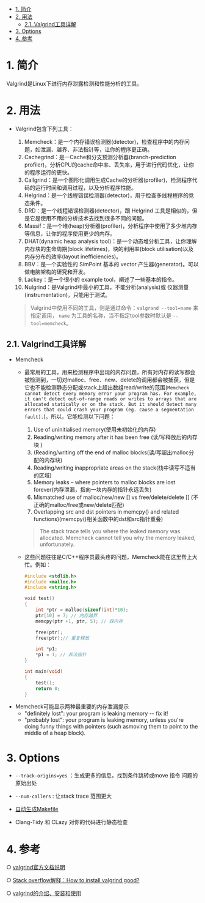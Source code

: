 <!--
 * @Author: JohnJeep
 * @Date: 2021-01-05 22:07:57
 * @LastEditTime: 2021-04-06 10:00:29
 * @LastEditors: Please set LastEditors
 * @Description: 一步一步地剖析Valgrind工具的使用
-->
<!-- TOC -->

- [1. 简介](#1-简介)
- [2. 用法](#2-用法)
  - [2.1. Valgrind工具详解](#21-valgrind工具详解)
- [3. Options](#3-options)
- [4. 参考](#4-参考)

<!-- /TOC -->
# 1. 简介
Valgrind是Linux下进行内存泄露检测和性能分析的工具。


# 2. 用法
- Valgrind包含下列工具：
  1. Memcheck：是一个内存错误检测器(detector)，检查程序中的内存问题，如泄漏、越界、非法指针等，让你的程序更正确。
  2. Cachegrind：是一Cache和分支预测分析器(branch-prediction profiler)，分析CPU的cache命中率、丢失率，用于进行代码优化，让你的程序运行的更快。
  3. Callgrind：是一个图形化调用生成Cache的分析器(profiler)，检测程序代码的运行时间和调用过程，以及分析程序性能。
  4. Helgrind：是一个线程错误检测器(detector)，用于检查多线程程序的竞态条件。
  5. DRD：是一个线程错误检测器(detector)，跟 Helgrind 工具是相似的，但是它是使用不用的分析技术去找到很多不同的问题。
  6. Massif：是一个堆(heap)分析器(profiler)，分析程序中使用了多少堆内存等信息，让你的程序使用更少的内存。
  7. DHAT(dynamic heap analysis tool)：是一个动态堆分析工具，让你理解内存块的生命周期(block lifetimes)，块的利用率(block utilisation)以及内存分布的效率(layout inefficiencies)。
  8.  BBV：是一个实验性的 SimPoint 基本的 vector 产生器(generator)。可以做电脑架构的研究和开发。
  9. Lackey：是一个很小的 example tool，阐述了一些基本的指令。
  10. Nulgrind：是Valgrind中最小的工具，不能分析(analysis)或 仪器测量(instrumentation)，只能用于测试。

  > Valgrind中使用不同的工具，则是通过命令：`valgrand --tool=name` 来指定调用， `name` 为工具的名称，当不指定tool参数时默认是 `--tool=memcheck`。


## 2.1. Valgrind工具详解
* Memcheck
  - 最常用的工具，用来检测程序中出现的内存问题，所有对内存的读写都会被检测到，一切对malloc、free、new、delete的调用都会被捕获，但是它也不能检测静态分配或stack上超出数组read/write的范围(`Memcheck cannot detect every memory error your program has. For example, it can't detect out-of-range reads or writes to arrays that are allocated statically or on the stack. But it should detect many errors that could crash your program (eg. cause a segmentation fault).`)。所以，它能检测以下问题：
	1. Use of uninitialised memory(使用未初始化的内存)
	2. Reading/writing memory after it has been free (读/写释放后的内存块 )
	3. (Reading/writing off the end of malloc blocks(读/写超出malloc分配的内存块)
	4. Reading/writing inappropriate areas on the stack(栈中读写不适当的区域)
	5. Memory leaks – where pointers to malloc blocks are lost forever(内存泄漏，指向一块内存的指针永远丢失)
	6. Mismatched use of malloc/new/new [] vs free/delete/delete [] (不正确的malloc/free或new/delete匹配)
	7. Overlapping src and dst pointers in memcpy() and related functions)(memcpy()相关函数中的dst和src指针重叠)

    > The stack trace tells you where the leaked memory was allocated. Memcheck cannot tell you why the memory leaked, unfortunately. 

  - 这些问题往往是C/C++程序员最头疼的问题，Memcheck能在这里帮上大忙。例如：
    ```c
    #include <stdlib.h>  
    #include <malloc.h>  
    #include <string.h>  
    
    void test()  
    {  
        int *ptr = malloc(sizeof(int)*10);  
        ptr[10] = 7; // 内存越界  
        memcpy(ptr +1, ptr, 5); // 踩内存  
    
        free(ptr);   
        free(ptr);// 重复释放  
    
        int *p1;  
        *p1 = 1; // 非法指针  
    }  
    
    int main(void)  
    {  
        test();  
        return 0;  
    }  
    ```

- Memcheck可能显示两种最重要的内存泄漏提示
  - "definitely lost": your program is leaking memory -- fix it!
  - "probably lost": your program is leaking memory, unless you're doing funny things with pointers (such asmoving them to point to the middle of a heap block). 


# 3. Options
- `--track-origins=yes` ：生成更多的信息，找到条件跳转或move 指令 问题的原始出处
- `--num-callers` : 让stack trace 范围更大


- [自动生成Makefile](https://blog.csdn.net/initphp/article/details/43705765#%E5%85%B3%E4%BA%8EAutotools)


- Clang-Tidy 和 CLazy 对你的代码进行静态检查



# 4. 参考 
○ [valgrind官方文档说明](https://www.valgrind.org/downloads/current.html)

○ [Stack overflow解释：How to install valgrind good?](https://stackoverflow.com/questions/24935217/how-to-install-valgrind-good/51671524)

○ [valgrind的介绍、安装和使用](https://blog.csdn.net/justheretobe/article/details/52986461)